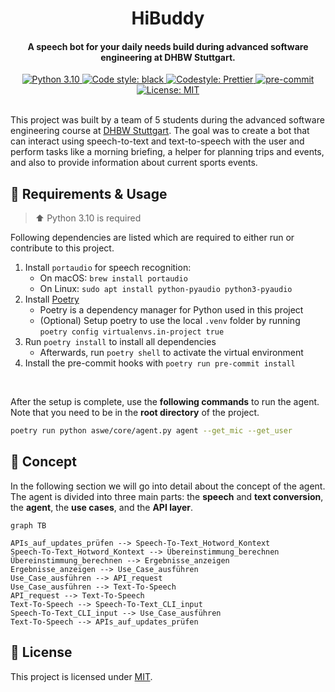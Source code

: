 <h1 align="center">
 HiBuddy
</h1>

<h4 align="center">
 A speech bot for your daily needs build during advanced software engineering at DHBW Stuttgart.
</h4>

<div align="center">
 <a href="https://www.python.org/downloads/release/python-3100/">
  <img src="https://img.shields.io/badge/python-3.10-blue.svg"
   alt="Python 3.10" />
 </a>
 <a href="https://github.com/psf/black">
  <img alt="Code style: black" src="https://img.shields.io/badge/code%20style-black-000000.svg">
 </a>
 <a href="https://github.com/prettier/prettier">
  <img src="https://img.shields.io/badge/code_style-prettier-ff69b4.svg?style=flat&logo=appveyor"
   alt="Codestyle: Prettier" />
 </a>
 <a href="https://github.com/pre-commit/pre-commit">
  <img src="https://img.shields.io/badge/pre--commit-enabled-brightgreen?logo=pre-commit&logoColor=white"
   alt="pre-commit" />
 </a>
 <a href="https://github.com/felixhoffmnn/python_template">
  <img src="https://img.shields.io/github/license/felixhoffmnn/python_template"
   alt="License: MIT" />
 </a>
</div>
<br>

<!-- TODO: Review paragraph -->

This project was built by a team of 5 students during the advanced software engineering course at [DHBW Stuttgart](https://www.dhbw-stuttgart.de/). The goal was to create a bot that can interact using speech-to-text and text-to-speech with the user and perform tasks like a morning briefing, a helper for planning trips and events, and also to provide information about current sports events.

## :rocket: Requirements & Usage

> :arrow_up: Python 3.10 is required

Following dependencies are listed which are required to either run or contribute to this project.

1. Install `portaudio` for speech recognition:
    - On macOS: `brew install portaudio`
    - On Linux: `sudo apt install python-pyaudio python3-pyaudio`
2. Install [Poetry](https://python-poetry.org/docs/#installation)
    - Poetry is a dependency manager for Python used in this project
    - (Optional) Setup poetry to use the local `.venv` folder by running `poetry config virtualenvs.in-project true`
3. Run `poetry install` to install all dependencies
    - Afterwards, run `poetry shell` to activate the virtual environment
4. Install the pre-commit hooks with `poetry run pre-commit install`

<br>

After the setup is complete, use the **following commands** to run the agent. Note that you need to be in the **root directory** of the project.

```bash
poetry run python aswe/core/agent.py agent --get_mic --get_user
```

## :speech_balloon: Concept

In the following section we will go into detail about the concept of the agent. The agent is divided into three main parts: the **speech** and **text conversion**, the **agent**, the **use cases**, and the **API layer**.

<!-- TODO: Update mermaid or replace with drawio -->

```mermaid
graph TB

APIs_auf_updates_prüfen --> Speech-To-Text_Hotword_Kontext
Speech-To-Text_Hotword_Kontext --> Übereinstimmung_berechnen
Übereinstimmung_berechnen --> Ergebnisse_anzeigen
Ergebnisse_anzeigen --> Use_Case_ausführen
Use_Case_ausführen --> API_request
Use_Case_ausführen --> Text-To-Speech
API_request --> Text-To-Speech
Text-To-Speech --> Speech-To-Text_CLI_input
Speech-To-Text_CLI_input --> Use_Case_ausführen
Text-To-Speech --> APIs_auf_updates_prüfen
```

## :memo: License

This project is licensed under [MIT](https://github.com/felixhoffmnn/aswe/blob/main/LICENSE).
